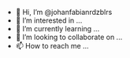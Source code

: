 - 👋 Hi, I’m @johanfabianrdzblrs
- 👀 I’m interested in ...
- 🌱 I’m currently learning ...
- 💞️ I’m looking to collaborate on ...
- 📫 How to reach me ...

<!---
johanfabianrdzblrs/johanfabianrdzblrs is a ✨ special ✨ repository because its `README.md` (this file) appears on your GitHub profile.
You can click the Preview link to take a look at your changes.
--->

